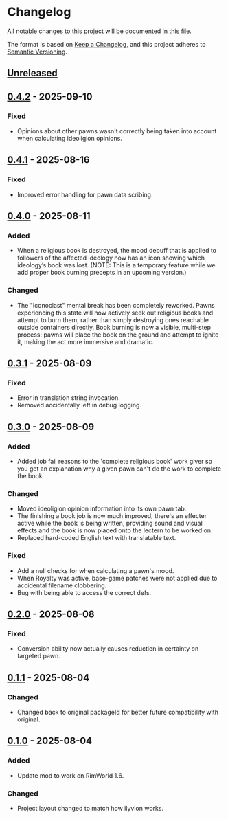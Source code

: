 # Changelog

All notable changes to this project will be documented in this file.

The format is based on [Keep a Changelog](https://keepachangelog.com/en/1.0.0/),
and this project adheres to [Semantic Versioning](https://semver.org/spec/v2.0.0.html).

## [Unreleased]

## [0.4.2] - 2025-09-10

### Fixed

- Opinions about other pawns wasn't correctly being taken into account when calculating ideoligion opinions.

## [0.4.1] - 2025-08-16

### Fixed

- Improved error handling for pawn data scribing.

## [0.4.0] - 2025-08-11

### Added

- When a religious book is destroyed, the mood debuff that is applied to followers of the affected ideology now has an icon showing which ideology’s book was lost. (NOTE: This is a temporary feature while we add proper book burning precepts in an upcoming version.)

### Changed

- The "Iconoclast" mental break has been completely reworked. Pawns experiencing this state will now actively seek out religious books and attempt to burn them, rather than simply destroying ones reachable outside containers directly. Book burning is now a visible, multi-step process: pawns will place the book on the ground and attempt to ignite it, making the act more immersive and dramatic.

## [0.3.1] - 2025-08-09

### Fixed

- Error in translation string invocation.
- Removed accidentally left in debug logging.

## [0.3.0] - 2025-08-09

### Added

- Added job fail reasons to the 'complete religious book' work giver so you get an explanation why a given pawn can't do the work to complete the book.

### Changed

- Moved ideoligion opinion information into its own pawn tab.
- The finishing a book job is now much improved; there's an effecter active while the book is being written, providing sound and visual effects and the book is now placed onto the lectern to be worked on.
- Replaced hard-coded English text with translatable text.

### Fixed

- Add a null checks for when calculating a pawn's mood.
- When Royalty was active, base-game patches were not applied due to accidental filename clobbering.
- Bug with being able to access the correct defs.

## [0.2.0] - 2025-08-08

### Fixed

- Conversion ability now actually causes reduction in certainty on targeted pawn.

## [0.1.1] - 2025-08-04

### Changed

- Changed back to original packageId for better future compatibility with original.

## [0.1.0] - 2025-08-04

### Added

- Update mod to work on RimWorld 1.6.

### Changed

- Project layout changed to match how ilyvion works.

[Unreleased]: https://github.com/ilyvion/EnhancedBeliefs-Updated/compare/v0.4.2...HEAD
[0.4.2]: https://github.com/ilyvion/EnhancedBeliefs-Updated/compare/v0.4.1..v0.4.2
[0.4.1]: https://github.com/ilyvion/EnhancedBeliefs-Updated/compare/v0.4.0..v0.4.1
[0.4.0]: https://github.com/ilyvion/EnhancedBeliefs-Updated/compare/v0.3.1..v0.4.0
[0.3.1]: https://github.com/ilyvion/EnhancedBeliefs-Updated/compare/v0.3.0..v0.3.1
[0.3.0]: https://github.com/ilyvion/EnhancedBeliefs-Updated/compare/v0.2.0..v0.3.0
[0.2.0]: https://github.com/ilyvion/EnhancedBeliefs-Updated/compare/v0.1.1..v0.2.0
[0.1.1]: https://github.com/ilyvion/EnhancedBeliefs-Updated/compare/v0.1.0..v0.1.1
[0.1.0]: https://github.com/ilyvion/EnhancedBeliefs-Updated/releases/tag/v0.1.0
